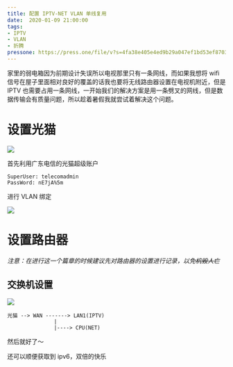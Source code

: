 ```yaml
---
title: 配置 IPTV-NET VLAN 单线复用
date:  2020-01-09 21:00:00
tags:
- IPTV
- VLAN
- 折腾
pressone: https://press.one/file/v?s=4fa38e405e4ed9b29a047ef1bd53ef87032093307636e33c20a712512825e8ee7362b9f60604563fcbeff75141ce09fc47763afbd582934a680fa5f17bbfb99d00&h=36d5889d09acc39ac98332e2661dc9c1d348ce585eb8f6cce9127d865c3052aa&a=79a3a060a7faa9dfc9b8b4e0a59bf3ebac305f78&f=P1&v=3
---
```


家里的弱电箱因为前期设计失误所以电视那里只有一条网线，而如果我想将 wifi 信号在屋子里面相对良好的覆盖的话我也要将无线路由器设置在电视机附近，但是 IPTV 也需要占用一条网线，一开始我们的解决方案是用一条劈叉的网线，但是数据传输会有质量问题，所以趁着暑假我就尝试着解决这个问题。

# 设置光猫

![](https://cdn.lvcshu.info/img/20200109001.png)

首先利用广东电信的光猫超级账户

```
SuperUser: telecomadmin
PassWord: nE7jA%5m
```

进行 VLAN 绑定

![](https://cdn.lvcshu.info/img/20200109002.png)

# 设置路由器

*注意：在进行这一个篇章的时候建议先对路由器的设置进行记录，以免~~机毁人亡~~*

## 交换机设置

![](https://cdn.lvcshu.info/img/20200109003.png)

```
光猫 --> WAN -------> LAN1(IPTV)
               |
               |----> CPU(NET)
```

然后就好了～

还可以顺便获取到 ipv6，双倍的快乐

